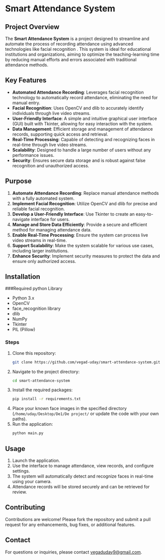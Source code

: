 # Smart Attendance System

## Project Overview

The **Smart Attendance System** is a project designed to streamline and automate the process of recording attendance using advanced technologies like facial recognition . This system is ideal for educational institutions and organizations, aiming to optimize the teaching-learning time by reducing manual efforts and errors associated with traditional attendance methods.

## Key Features

- **Automated Attendance Recording**: Leverages facial recognition technology to automatically record attendance, eliminating the need for manual entry.
- **Facial Recognition**: Uses OpenCV and dlib to accurately identify individuals through live video streams.
- **User-Friendly Interface**: A simple and intuitive graphical user interface (GUI) built with Tkinter, allowing for easy interaction with the system.
- **Data Management**: Efficient storage and management of attendance records, supporting quick access and retrieval.
- **Real-Time Processing**: Capable of detecting and recognizing faces in real-time through live video streams.
- **Scalability**: Designed to handle a large number of users without any performance issues.
- **Security**: Ensures secure data storage and is robust against false recognition and unauthorized access.

## Purpose

1. **Automate Attendance Recording**: Replace manual attendance methods with a fully automated system.
2. **Implement Facial Recognition**: Utilize OpenCV and dlib for precise and reliable facial recognition.
3. **Develop a User-Friendly Interface**: Use Tkinter to create an easy-to-navigate interface for users.
4. **Manage and Store Data Efficiently**: Provide a secure and efficient method for managing attendance data.
5. **Enable Real-Time Processing**: Ensure the system can process live video streams in real-time.
6. **Support Scalability**: Make the system scalable for various use cases, including larger institutions.
7. **Enhance Security**: Implement security measures to protect the data and ensure only authorized access.

## Installation

###Required python Library 
- Python 3.x
- OpenCV
- face_recognition library
- dlib
- NumPy
- Tkinter
- PIL (Pillow)

### Steps
1. Clone this repository:
    ```bash
    git clone https://github.com/vegad-uday/smart-attendance-system.git
    ```
2. Navigate to the project directory:
    ```bash
    cd smart-attendance-system
    ```
3. Install the required packages:
    ```bash
    pip install -r requirements.txt
    ```
4. Place your known face images in the specified directory (`/home/uday/Desktop/De1/De project/` or update the code with your own paths).
5. Run the application:
    ```bash
    python main.py
    ```

## Usage

1. Launch the application.
2. Use the interface to manage attendance, view records, and configure settings.
3. The system will automatically detect and recognize faces in real-time using your camera.
4. Attendance records will be stored securely and can be retrieved for review.

## Contributing

Contributions are welcome! Please fork the repository and submit a pull request for any enhancements, bug fixes, or additional features.


## Contact

For questions or inquiries, please contact [vegaduday9@gmail.com](mailto:vegaduday9@gmail.com).
